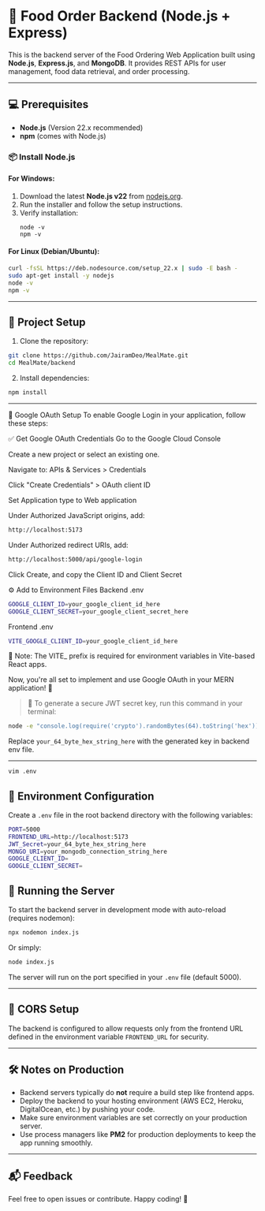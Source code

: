 # 🚀 Food Order Backend (Node.js + Express)

This is the backend server of the Food Ordering Web Application built using **Node.js**, **Express.js**, and **MongoDB**. It provides REST APIs for user management, food data retrieval, and order processing.

---

## 💻 Prerequisites

- **Node.js** (Version 22.x recommended)  
- **npm** (comes with Node.js)

### 📦 Install Node.js

#### For Windows:
1. Download the latest **Node.js v22** from [nodejs.org](https://nodejs.org/).  
2. Run the installer and follow the setup instructions.  
3. Verify installation:
   ```
   node -v
   npm -v
   ```

#### For Linux (Debian/Ubuntu):
```bash
curl -fsSL https://deb.nodesource.com/setup_22.x | sudo -E bash -
sudo apt-get install -y nodejs
node -v
npm -v
```

---

## 🚀 Project Setup

1. Clone the repository:

```bash
git clone https://github.com/JairamDeo/MealMate.git
cd MealMate/backend
```

2. Install dependencies:

```bash
npm install
```

---

🔐 Google OAuth Setup
To enable Google Login in your application, follow these steps:

✅ Get Google OAuth Credentials
Go to the Google Cloud Console

Create a new project or select an existing one.

Navigate to: APIs & Services > Credentials

Click "Create Credentials" > OAuth client ID

Set Application type to Web application

Under Authorized JavaScript origins, add:

```bash
http://localhost:5173
```
Under Authorized redirect URIs, add:

```bash
http://localhost:5000/api/google-login
```
Click Create, and copy the Client ID and Client Secret

⚙️ Add to Environment Files
Backend .env
```bash
GOOGLE_CLIENT_ID=your_google_client_id_here
GOOGLE_CLIENT_SECRET=your_google_client_secret_here
```

Frontend .env
```bash
VITE_GOOGLE_CLIENT_ID=your_google_client_id_here
```
📌 Note: The VITE_ prefix is required for environment variables in Vite-based React apps.

Now, you're all set to implement and use Google OAuth in your MERN application! 🎉

> 🔑 To generate a secure JWT secret key, run this command in your terminal:

```bash
node -e "console.log(require('crypto').randomBytes(64).toString('hex'))"
```

Replace `your_64_byte_hex_string_here` with the generated key in backend env file.

---

```bash
vim .env
```

## 🔧 Environment Configuration

Create a `.env` file in the root backend directory with the following variables:

```bash
PORT=5000
FRONTEND_URL=http://localhost:5173
JWT_Secret=your_64_byte_hex_string_here
MONGO_URI=your_mongodb_connection_string_here
GOOGLE_CLIENT_ID=
GOOGLE_CLIENT_SECRET=
```

## 🚀 Running the Server

To start the backend server in development mode with auto-reload (requires nodemon):

```bash
npx nodemon index.js
```

Or simply:

```bash
node index.js
```

The server will run on the port specified in your `.env` file (default 5000).

---

## 📡 CORS Setup

The backend is configured to allow requests only from the frontend URL defined in the environment variable `FRONTEND_URL` for security.

---

## 🛠️ Notes on Production

- Backend servers typically do **not** require a build step like frontend apps.
- Deploy the backend to your hosting environment (AWS EC2, Heroku, DigitalOcean, etc.) by pushing your code.
- Make sure environment variables are set correctly on your production server.
- Use process managers like **PM2** for production deployments to keep the app running smoothly.

---

## 📬 Feedback

Feel free to open issues or contribute. Happy coding! 🎉
